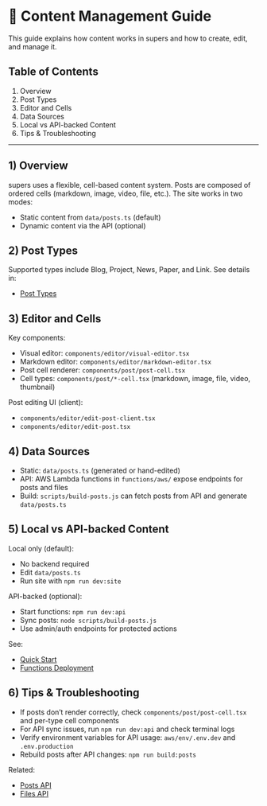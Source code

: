 # 🧰 Content Management Guide

This guide explains how content works in supers and how to create, edit, and manage it.

## Table of Contents

1. Overview
2. Post Types
3. Editor and Cells
4. Data Sources
5. Local vs API-backed Content
6. Tips & Troubleshooting

---

## 1) Overview

supers uses a flexible, cell-based content system. Posts are composed of ordered cells (markdown, image, video, file, etc.). The site works in two modes:

- Static content from `data/posts.ts` (default)
- Dynamic content via the API (optional)

## 2) Post Types

Supported types include Blog, Project, News, Paper, and Link. See details in:
- [Post Types](./content/POST_TYPES.md)

## 3) Editor and Cells

Key components:
- Visual editor: `components/editor/visual-editor.tsx`
- Markdown editor: `components/editor/markdown-editor.tsx`
- Post cell renderer: `components/post/post-cell.tsx`
- Cell types: `components/post/*-cell.tsx` (markdown, image, file, video, thumbnail)

Post editing UI (client):
- `components/editor/edit-post-client.tsx`
- `components/editor/edit-post.tsx`

## 4) Data Sources

- Static: `data/posts.ts` (generated or hand-edited)
- API: AWS Lambda functions in `functions/aws/` expose endpoints for posts and files
- Build: `scripts/build-posts.js` can fetch posts from API and generate `data/posts.ts`

## 5) Local vs API-backed Content

Local only (default):
- No backend required
- Edit `data/posts.ts`
- Run site with `npm run dev:site`

API-backed (optional):
- Start functions: `npm run dev:api`
- Sync posts: `node scripts/build-posts.js`
- Use admin/auth endpoints for protected actions

See:
- [Quick Start](./getting-started/QUICK_START.md)
- [Functions Deployment](./deploy/FUNCTIONS_AWS.md)

## 6) Tips & Troubleshooting

- If posts don’t render correctly, check `components/post/post-cell.tsx` and per-type cell components
- For API sync issues, run `npm run dev:api` and check terminal logs
- Verify environment variables for API usage: `aws/env/.env.dev` and `.env.production`
- Rebuild posts after API changes: `npm run build:posts`

Related:
- [Posts API](./api/POSTS_API.md)
- [Files API](./api/FILES_API.md)
